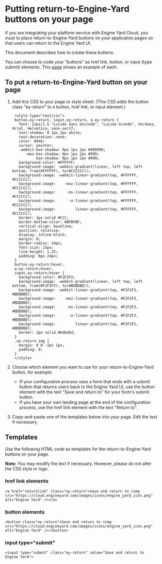 # Putting return-to-Engine-Yard buttons on your page

If you are integrating your platform service with Engine Yard Cloud, you must to place return-to-Engine-Yard buttons on your application pages so that users can return to the Engine Yard UI. 

This document describes how to create these buttons. 

You can choose to code your "buttons" as href link, button, or input (type submit) elements. This [page](http://engineyard.github.com/services-docs/return_button_examples.html) shows an example of each. 

## To put a return-to-Engine-Yard button on your page  

1. Add this CSS to your page or style sheet. (This CSS adds the button class "ey-return" to a button, href link, or input element.) 

        <style type="text/css">
        button.ey-return, input.ey-return, a.ey-return {
          font: 12px/1.5 "Lucida Sans Unicode", "Lucida Grande", Verdana, Arial, Helvetica, sans-serif;
          text-shadow: 0 1px 2px white;
          text-decoration: none;
          color: #444;
          cursor: pointer;
          -webkit-box-shadow: 0px 1px 2px #999999;
             -moz-box-shadow: 0px 1px 2px #999;
                  box-shadow: 0px 1px 2px #999;
          background-color: #FFFFFF;
          background-image: -webkit-gradient(linear, left top, left bottom, from(#FFFFFF), to(#CCCCCC));
          background-image: -webkit-linear-gradient(top, #FFFFFF, #CCCCCC);
          background-image:    -moz-linear-gradient(top, #FFFFFF, #CCCCCC);
          background-image:     -ms-linear-gradient(top, #FFFFFF, #CCCCCC);
          background-image:      -o-linear-gradient(top, #FFFFFF, #CCCCCC);
          background-image:         linear-gradient(top, #FFFFFF, #CCCCCC);
          border: 1px solid #CCC;
          border-bottom-color: #BFBFBF;
          vertical-align: baseline;
          position: relative;
          display: inline-block;
          margin: 0;
          border-radius: 24px;
          font-size: 15px;
          line-height: 1.25;
          padding: 6px 24px;
        }
        button.ey-return:hover,
        a.ey-return:hover,
        input.ey-return:hover {
          background-color: #F2F2F2;
          background-image: -webkit-gradient(linear, left top, left bottom, from(#F2F2F2), to(#BDBDBD));
          background-image: -webkit-linear-gradient(top, #F2F2F2, #BDBDBD);
          background-image:    -moz-linear-gradient(top, #F2F2F2, #BDBDBD);
          background-image:     -ms-linear-gradient(top, #F2F2F2, #BDBDBD);
          background-image:      -o-linear-gradient(top, #F2F2F2, #BDBDBD);
          background-image:         linear-gradient(top, #F2F2F2, #BDBDBD);
          border: 1px solid #bdbdbd;
        }
        .ey-return img {
          margin: 0 0 -3px 1px;
          padding: 0;
        }
        </style>

2. Choose which element you want to use for your return-to-Engine-Yard button, for example:  

    * If your configuration process uses a form that ends with a submit button that returns users back to the Engine Yard UI, use the button element with the text "Save and return to" for your form's submit button.
    * If you have your own landing page at the end of the configuration process, use the href link element with the text "Return to".

3. Copy-and-paste one of the templates below into your page. Edit the text if necessary.



## Templates

Use the following HTML code as templates for the return-to-Engine-Yard buttons on your page. 

**Note:** You may modify the text if necessary. However, please do not alter the CSS style or logo. 

### **href link** elements

    <a href="returnlink" class="ey-return">Save and return to <img src="https://cloud.engineyard.com/images/icons/engine_yard_icon.png" alt="Engine Yard" /></a>

### **button** elements

    <button class="ey-return">Save and return to <img src="https://cloud.engineyard.com/images/icons/engine_yard_icon.png" alt="Engine Yard" /></button>

### **input type="submit"**

    <input type="submit" class="ey-return" value="Save and return to Engine Yard">
